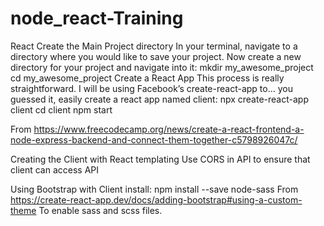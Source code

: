 # node_react-Training
 
React
Create the Main Project directory
In your terminal, navigate to a directory where you would like to save your project. Now create a new directory for your project and navigate into it:
mkdir my_awesome_project
cd my_awesome_project
Create a React App
This process is really straightforward.
I will be using Facebook’s create-react-app to… you guessed it, easily create a react app named client:
npx create-react-app client
cd client
npm start

From <https://www.freecodecamp.org/news/create-a-react-frontend-a-node-express-backend-and-connect-them-together-c5798926047c/> 

Creating the Client with React templating
Use CORS in API to ensure that client can access API

Using Bootstrap with Client install:
npm install --save node-sass
From <https://create-react-app.dev/docs/adding-bootstrap#using-a-custom-theme> 
To enable sass and scss files.
